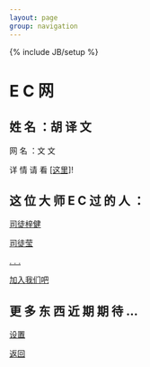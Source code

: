 ```yaml
---
layout: page
group: navigation
---
```

{% include JB/setup %}

E C 网
======

姓 名 ：胡 译 文       
---------------

网 名 ：文 文


 详 情 请 看 [[这里]](eg8.html)!

这 位 大 师 E C 过 的 人 ：
-----------------------
[司徒梓健](eg10.html)

[司徒莹](eg11.html)

[. . .](eg12.html)



[加入我们吧](eg5a.html)

更  多 东 西 近 期 期 待 ...
------------------------

[设置](eg21a.html)

[返回](eg6.html)
